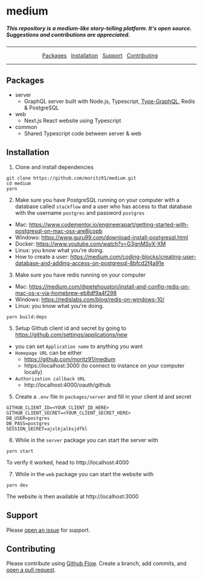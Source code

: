 # medium

<h5>This repository is a medium-like story-telling platform. It's open source. Suggestions and contributions are appreciated.</h5>

---

<p align="center">
  <a href="#packages">Packages</a>&nbsp;&nbsp;
  <a href="#installation">Installation</a>&nbsp;&nbsp;
  <a href="#support">Support</a>&nbsp;&nbsp;
  <a href="#contributing">Contributing</a>&nbsp;&nbsp;
</p>

---

## Packages

- server
  - GraphQL server built with Node.js, Typescript, [Type-GraphQL](https://19majkel94.github.io/type-graphql/), Redis & PostgreSQL
- web
  - Next.js React website using Typescript
- common
  - Shared Typescript code between server & web

## Installation

1. Clone and install dependencies

```
git clone https://github.com/moritz91/medium.git
cd medium
yarn
```

2. Make sure you have PostgreSQL running on your computer with a database called `stackflow` and a user who has access to that database with the username `postgres` and password `postgres`

- Mac: https://www.codementor.io/engineerapart/getting-started-with-postgresql-on-mac-osx-are8jcopb
- Windows: https://www.guru99.com/download-install-postgresql.html
- Docker: https://www.youtube.com/watch?v=G3gnMSyX-XM
- Linux: you know what you're doing.
- How to create a user: https://medium.com/coding-blocks/creating-user-database-and-adding-access-on-postgresql-8bfcd2f4a91e

3. Make sure you have redis running on your computer

- Mac: https://medium.com/@petehouston/install-and-config-redis-on-mac-os-x-via-homebrew-eb8df9a4f298
- Windows: https://redislabs.com/blog/redis-on-windows-10/
- Linux: you know what you're doing.

```
yarn build:deps
```

5. Setup Github client id and secret by going to https://github.com/settings/applications/new

- you can set `Application name` to anything you want
- `Homepage URL` can be either
  - https://github.com/moritz91/medium
  - https://localhost:3000 (to connect to instance on your computer locally)
- `Authorization callback URL`
  - http://localhost:4000/oauth/github

5. Create a `.env` file in `packages/server` and fill in your client id and secret

```
GITHUB_CLIENT_ID=<YOUR_CLIENT_ID_HERE>
GITHUB_CLIENT_SECRET=<YOUR_CLIENT_SECRET_HERE>
DB_USER=postgres
DB_PASS=postgres
SESSION_SECRET=ajslkjalksjdfkl
```

6. While in the `server` package you can start the server with

```
yarn start
```

To verify it worked, head to http://localhost:4000

7. While in the `web` package you can start the website with

```
yarn dev
```

The website is then available at http://localhost:3000

## Support

Please [open an issue](https://github.com/moritz91/medium/issues/new) for support.

## Contributing

Please contribute using [Github Flow](https://guides.github.com/introduction/flow/). Create a branch, add commits, and [open a pull request](https://github.com/moritz91/medium/compare/).
